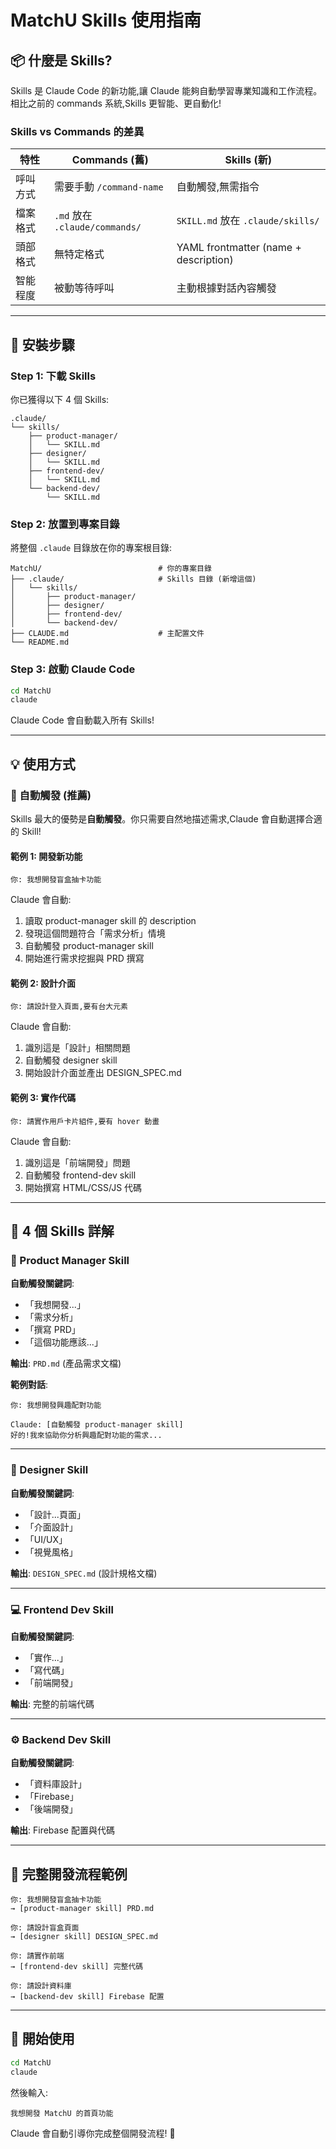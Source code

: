 # MatchU Skills 使用指南

## 📦 什麼是 Skills?

Skills 是 Claude Code 的新功能,讓 Claude 能夠自動學習專業知識和工作流程。相比之前的 commands 系統,Skills 更智能、更自動化!

### Skills vs Commands 的差異

| 特性 | Commands (舊) | Skills (新) |
|------|--------------|-------------|
| 呼叫方式 | 需要手動 `/command-name` | 自動觸發,無需指令 |
| 檔案格式 | `.md` 放在 `.claude/commands/` | `SKILL.md` 放在 `.claude/skills/` |
| 頭部格式 | 無特定格式 | YAML frontmatter (name + description) |
| 智能程度 | 被動等待呼叫 | 主動根據對話內容觸發 |

---

## 🚀 安裝步驟

### Step 1: 下載 Skills

你已獲得以下 4 個 Skills:

```
.claude/
└── skills/
    ├── product-manager/
    │   └── SKILL.md
    ├── designer/
    │   └── SKILL.md
    ├── frontend-dev/
    │   └── SKILL.md
    └── backend-dev/
        └── SKILL.md
```

### Step 2: 放置到專案目錄

將整個 `.claude` 目錄放在你的專案根目錄:

```
MatchU/                          # 你的專案目錄
├── .claude/                     # Skills 目錄 (新增這個)
│   └── skills/
│       ├── product-manager/
│       ├── designer/
│       ├── frontend-dev/
│       └── backend-dev/
├── CLAUDE.md                    # 主配置文件
└── README.md
```

### Step 3: 啟動 Claude Code

```bash
cd MatchU
claude
```

Claude Code 會自動載入所有 Skills!

---

## 💡 使用方式

### 🎯 自動觸發 (推薦)

Skills 最大的優勢是**自動觸發**。你只需要自然地描述需求,Claude 會自動選擇合適的 Skill!

#### 範例 1: 開發新功能

```
你: 我想開發盲盒抽卡功能
```

Claude 會自動:
1. 讀取 product-manager skill 的 description
2. 發現這個問題符合「需求分析」情境
3. 自動觸發 product-manager skill
4. 開始進行需求挖掘與 PRD 撰寫

#### 範例 2: 設計介面

```
你: 請設計登入頁面,要有台大元素
```

Claude 會自動:
1. 識別這是「設計」相關問題
2. 自動觸發 designer skill
3. 開始設計介面並產出 DESIGN_SPEC.md

#### 範例 3: 實作代碼

```
你: 請實作用戶卡片組件,要有 hover 動畫
```

Claude 會自動:
1. 識別這是「前端開發」問題
2. 自動觸發 frontend-dev skill
3. 開始撰寫 HTML/CSS/JS 代碼

---

## 🎨 4 個 Skills 詳解

### 🎯 Product Manager Skill

**自動觸發關鍵詞**:
- 「我想開發...」
- 「需求分析」
- 「撰寫 PRD」
- 「這個功能應該...」

**輸出**: `PRD.md` (產品需求文檔)

**範例對話**:
```
你: 我想開發興趣配對功能

Claude: [自動觸發 product-manager skill]
好的!我來協助你分析興趣配對功能的需求...
```

---

### 🎨 Designer Skill

**自動觸發關鍵詞**:
- 「設計...頁面」
- 「介面設計」
- 「UI/UX」
- 「視覺風格」

**輸出**: `DESIGN_SPEC.md` (設計規格文檔)

---

### 💻 Frontend Dev Skill

**自動觸發關鍵詞**:
- 「實作...」
- 「寫代碼」
- 「前端開發」

**輸出**: 完整的前端代碼

---

### ⚙️ Backend Dev Skill

**自動觸發關鍵詞**:
- 「資料庫設計」
- 「Firebase」
- 「後端開發」

**輸出**: Firebase 配置與代碼

---

## 🔄 完整開發流程範例

```
你: 我想開發盲盒抽卡功能
→ [product-manager skill] PRD.md

你: 請設計盲盒頁面
→ [designer skill] DESIGN_SPEC.md

你: 請實作前端
→ [frontend-dev skill] 完整代碼

你: 請設計資料庫
→ [backend-dev skill] Firebase 配置
```

---

## 🎉 開始使用

```bash
cd MatchU
claude
```

然後輸入:
```
我想開發 MatchU 的首頁功能
```

Claude 會自動引導你完成整個開發流程! 🚀
